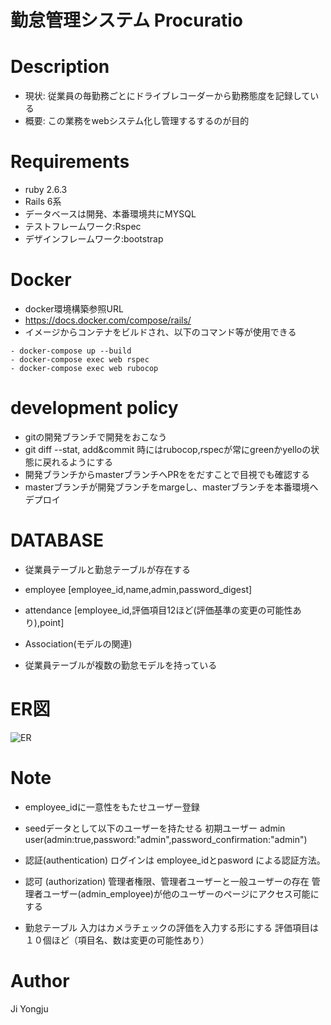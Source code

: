 # 勤怠管理システム Procuratio
# Description
- 現状: 従業員の毎勤務ごとにドライブレコーダーから勤務態度を記録している
- 概要: この業務をwebシステム化し管理するするのが目的

# Requirements
- ruby 2.6.3
- Rails 6系
- データベースは開発、本番環境共にMYSQL
- テストフレームワーク:Rspec
- デザインフレームワーク:bootstrap

# Docker
- docker環境構築参照URL
- https://docs.docker.com/compose/rails/
- イメージからコンテナをビルドされ、以下のコマンド等が使用できる
```
- docker-compose up --build
- docker-compose exec web rspec
- docker-compose exec web rubocop
```

# development policy
- gitの開発ブランチで開発をおこなう
- git diff --stat, add&commit 時にはrubocop,rspecが常にgreenかyelloの状態に戻れるようにする
- 開発ブランチからmasterブランチへPRををだすことで目視でも確認する
- masterブランチが開発ブランチをmargeし、masterブランチを本番環境へデプロイ

# DATABASE
- 従業員テーブルと勤怠テーブルが存在する
- employee [employee_id,name,admin,password_digest]
- attendance [employee_id,評価項目12ほど(評価基準の変更の可能性あり),point]

- Association(モデルの関連)
- 従業員テーブルが複数の勤怠モデルを持っている

# ER図
![ER]("https://github.com/yongjugithub/procuratio/files/4496263/erd.pdf")

# Note
- employee_idに一意性をもたせユーザー登録

- seedデータとして以下のユーザーを持たせる
初期ユーザー
admin user(admin:true,password:"admin",password_confirmation:"admin")

- 認証(authentication)
ログインは
employee_idとpasword
による認証方法。

- 認可 (authorization)
管理者権限、管理者ユーザーと一般ユーザーの存在
管理者ユーザー(admin_employee)が他のユーザーのページにアクセス可能にする

- 勤怠テーブル
入力はカメラチェックの評価を入力する形にする
評価項目は１０個ほど（項目名、数は変更の可能性あり）

# Author
Ji Yongju

